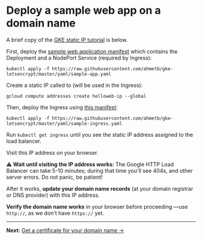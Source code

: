 <!--
Copyright 2018 Google Inc.

Licensed under the Apache License, Version 2.0 (the "License");
you may not use this file except in compliance with the License.
You may obtain a copy of the License at

    https://www.apache.org/licenses/LICENSE-2.0

Unless required by applicable law or agreed to in writing, software
distributed under the License is distributed on an "AS IS" BASIS,
WITHOUT WARRANTIES OR CONDITIONS OF ANY KIND, either express or implied.
See the License for the specific language governing permissions and
limitations under the License.
-->

# Deploy a sample web app on a domain name

A brief copy of the [GKE static IP tutorial][tut] is below.

First, deploy the [sample web application manifest](yaml/sample-app.yaml) which
contains the Deployment and a NodePort Service (required by Ingress):

    kubectl apply -f https://raw.githubusercontent.com/ahmetb/gke-letsencrypt/master/yaml/sample-app.yaml

Create a static IP called to (will be used in the Ingress):

    gcloud compute addresses create helloweb-ip --global

Then, deploy the Ingress using [this manifest](yaml/sample-ingress.yaml):

    kubectl apply -f https://raw.githubusercontent.com/ahmetb/gke-letsencrypt/master/yaml/sample-ingress.yaml

Run `kubectl get ingress` until you see the static IP address assigned to the
load balancer.

Visit this IP address on your browser.

:warning: **Wait until visiting the IP address works:** The Google HTTP
Load Balancer can take 5-10 minutes; during that time you'll see 404s, and other
server errors. Do not panic, be patient!

After it works, **update your domain name records** (at your domain registrar or DNS
provider) with this IP address.

**Verify the domain name works** in your browser before proceeding &mdash;use
`http://`, as we don't have `https://` yet.


[tut]: https://cloud.google.com/kubernetes-engine/docs/tutorials/configuring-domain-name-static-ip#step_2b_using_an_ingress
[manifest]: yaml/sample-app.yaml

-----

**Next:** [Get a certificate for your domain name &rarr;](50-get-a-certificate.md)

